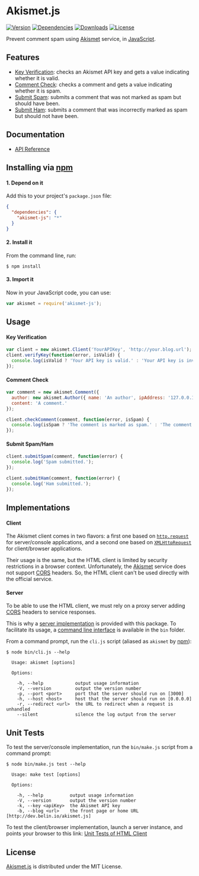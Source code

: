 # Akismet.js
[![Version](http://img.shields.io/npm/v/akismet-js.svg?style=flat)](https://www.npmjs.com/package/akismet-js) [![Dependencies](http://img.shields.io/david/cedx/akismet.js.svg?style=flat)](https://david-dm.org/cedx/akismet.js) [![Downloads](http://img.shields.io/npm/dm/akismet-js.svg?style=flat)](https://www.npmjs.com/package/akismet-js) [![License](http://img.shields.io/npm/l/akismet-js.svg?style=flat)](https://github.com/cedx/akismet.js/blob/master/LICENSE.txt)

Prevent comment spam using [Akismet](https://akismet.com) service, in [JavaScript](https://developer.mozilla.org/en-US/docs/Web/JavaScript).

## Features
- [Key Verification](https://akismet.com/development/api/#verify-key): checks an Akismet API key and gets a value indicating whether it is valid.
- [Comment Check](https://akismet.com/development/api/#comment-check): checks a comment and gets a value indicating whether it is spam.
- [Submit Spam](https://akismet.com/development/api/#submit-spam): submits a comment that was not marked as spam but should have been.
- [Submit Ham](https://akismet.com/development/api/#submit-ham): submits a comment that was incorrectly marked as spam but should not have been.

## Documentation
- [API Reference](http://dev.belin.io/akismet.js/api)

## Installing via [npm](https://www.npmjs.com)

#### 1. Depend on it
Add this to your project's `package.json` file:

```json
{
  "dependencies": {
    "akismet-js": "*"
  }
}
```

#### 2. Install it
From the command line, run:

```shell
$ npm install
```

#### 3. Import it
Now in your JavaScript code, you can use:

```javascript
var akismet = require('akismet-js');
```

## Usage

#### Key Verification

```javascript
var client = new akismet.Client('YourAPIKey', 'http://your.blog.url');
client.verifyKey(function(error, isValid) {
  console.log(isValid ? 'Your API key is valid.' : 'Your API key is invalid.');
});
```

#### Comment Check

```javascript
var comment = new akismet.Comment({
  author: new akismet.Author({ name: 'An author', ipAddress: '127.0.0.1' }),
  content: 'A comment.'
});

client.checkComment(comment, function(error, isSpam) {
  console.log(isSpam ? 'The comment is marked as spam.' : 'The comment is marked as ham.');
});
```

#### Submit Spam/Ham

```javascript
client.submitSpam(comment, function(error) {
  console.log('Spam submitted.');
});

client.submitHam(comment, function(error) {
  console.log('Ham submitted.');
});
```

## Implementations

#### Client
The Akismet client comes in two flavors: a first one based on [`http.request`](http://nodejs.org/api/http.html#http_http_request_options_callback)
for server/console applications, and a second one based on [`XMLHttpRequest`](https://developer.mozilla.org/en-US/docs/Web/API/XMLHttpRequest)
for client/browser applications.

Their usage is the same, but the HTML client is limited by security restrictions in a browser context.
Unfortunately, the [Akismet](https://akismet.com) service does not support [CORS](http://www.w3.org/TR/cors) headers.
So, the HTML client can't be used directly with the official service.

#### Server
To be able to use the HTML client, we must rely on a proxy server adding [CORS](http://www.w3.org/TR/cors) headers to service responses.

This is why a [server implementation](https://github.com/cedx/akismet.js/blob/master/lib/server.js) is provided with this package.
To facilitate its usage, a [command line interface](https://github.com/cedx/akismet.js/blob/master/bin/cli.js) is available in the `bin` folder.

From a command prompt, run the `cli.js` script (aliased as `akismet` by [npm](https://www.npmjs.com)):

```
$ node bin/cli.js --help

  Usage: akismet [options]

  Options:

    -h, --help            output usage information
    -V, --version         output the version number
    -p, --port <port>     port that the server should run on [3000]
    -h, --host <host>     host that the server should run on [0.0.0.0]
    -r, --redirect <url>  the URL to redirect when a request is unhandled
    --silent              silence the log output from the server
```

## Unit Tests
To test the server/console implementation, run the `bin/make.js` script from a command prompt:

```
$ node bin/make.js test --help

  Usage: make test [options]

  Options:

    -h, --help          output usage information
    -V, --version       output the version number
    -k, --key <apiKey>  the Akismet API key
    -b, --blog <url>    the front page or home URL [http://dev.belin.io/akismet.js]
```

To test the client/browser implementation, launch a server instance, and points your browser to this link:
[Unit Tests of HTML Client](http://dev.belin.io/akismet.js)

## License
[Akismet.js](https://www.npmjs.com/package/akismet-js) is distributed under the MIT License.
